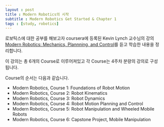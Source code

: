 ```yaml
---
layout : post
title : Modern Robotics의 시작
subtitle : Modern Robotics Get Started & Chapter 1
tags : [study, robotics]
---
```


로보틱스에 대한 공부를 해보고자 coursera에 등록된 Kevin Lynch 교수님의 강의 [Modern Robotics: Mechanics, Plannning, and Control](https://www.coursera.org/specializations/modernrobotics)를 듣고 학습한 내용을 정리합니다.
<br>

이 강의는 총 6개의 Course로 이루어져있고 각 Course는 4주차 분량의 강의로 구성됩니다.
<br>

Course의 순서는 다음과 같습니다.
  - Modern Robotics, Course 1: Foundations of Robot Motion
  - Modern Robotics, Course 2: Robot Kinematics
  - Modern Robotics, Course 3: Robot Dynamics
  - Modern Robotics, Course 4: Robot Motion Planning and Control
  - Modern Robotics, Course 5: Robot Manipulation and Wheeled Mobile Robots
  - Modern Robotics, Course 6: Capstone Project, Mobile Manipulation
